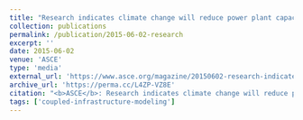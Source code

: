 ```yaml
---
title: "Research indicates climate change will reduce power plant capacity."
collection: publications
permalink: /publication/2015-06-02-research
excerpt: ''
date: 2015-06-02
venue: 'ASCE'
type: 'media'
external_url: 'https://www.asce.org/magazine/20150602-research-indicates-climate-change-will-reduce-power-plant-capacity/'
archive_url: 'https://perma.cc/L4ZP-VZ8E'
citation: "<b>ASCE</b>: Research indicates climate change will reduce power plant capacity. (2015). [News Article]"
tags: ['coupled-infrastructure-modeling']
---
```

